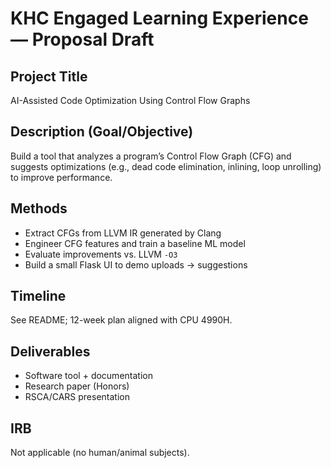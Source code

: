 
# KHC Engaged Learning Experience — Proposal Draft

## Project Title
AI-Assisted Code Optimization Using Control Flow Graphs

## Description (Goal/Objective)
Build a tool that analyzes a program’s Control Flow Graph (CFG) and suggests optimizations (e.g., dead code elimination, inlining, loop unrolling) to improve performance.

## Methods
- Extract CFGs from LLVM IR generated by Clang
- Engineer CFG features and train a baseline ML model
- Evaluate improvements vs. LLVM `-O3`
- Build a small Flask UI to demo uploads → suggestions

## Timeline
See README; 12-week plan aligned with CPU 4990H.

## Deliverables
- Software tool + documentation
- Research paper (Honors)
- RSCA/CARS presentation

## IRB
Not applicable (no human/animal subjects).
